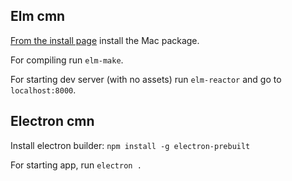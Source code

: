 Elm cmn
-----------
[From the install page](http://elm-lang.org/install) install the Mac package.

For compiling run `elm-make`.

For starting dev server (with no assets) run `elm-reactor` and go to `localhost:8000`.

Electron cmn
------------
Install electron builder:
`npm install -g electron-prebuilt`

For starting app, run `electron .`
